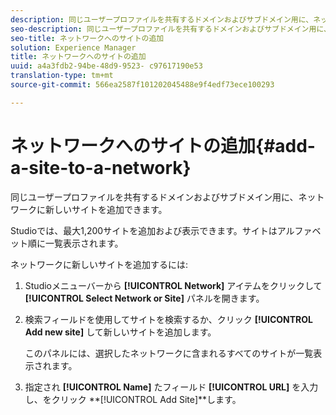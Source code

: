 ```yaml
---
description: 同じユーザープロファイルを共有するドメインおよびサブドメイン用に、ネットワークに新しいサイトを追加できます。
seo-description: 同じユーザープロファイルを共有するドメインおよびサブドメイン用に、ネットワークに新しいサイトを追加できます。
seo-title: ネットワークへのサイトの追加
solution: Experience Manager
title: ネットワークへのサイトの追加
uuid: a4a3fdb2-94be-48d9-9523- c97617190e53
translation-type: tm+mt
source-git-commit: 566ea2587f101202045488e9f4edf73ece100293

---
```



# ネットワークへのサイトの追加{#add-a-site-to-a-network}

同じユーザープロファイルを共有するドメインおよびサブドメイン用に、ネットワークに新しいサイトを追加できます。

Studioでは、最大1,200サイトを追加および表示できます。サイトはアルファベット順に一覧表示されます。

ネットワークに新しいサイトを追加するには:

1. Studioメニューバーから **[!UICONTROL Network]** アイテムをクリックして **[!UICONTROL Select Network or Site]** パネルを開きます。
1. 検索フィールドを使用してサイトを検索するか、クリック **[!UICONTROL Add new site]** して新しいサイトを追加します。

   このパネルには、選択したネットワークに含まれるすべてのサイトが一覧表示されます。

1. 指定され **[!UICONTROL Name]** たフィールド **[!UICONTROL URL]** を入力し、をクリック **[!UICONTROL Add Site]**します。
